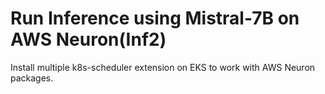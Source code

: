 # Run Inference using Mistral-7B on AWS Neuron(Inf2)

Install multiple k8s-scheduler extension on EKS to work with AWS Neuron packages.


